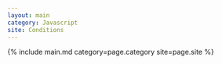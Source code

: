 ```yaml
---
layout: main
category: Javascript
site: Conditions
---
```

{% include main.md category=page.category site=page.site %}